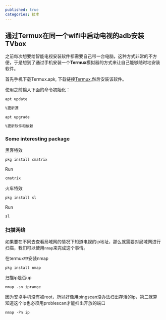 ```yaml
---
published: true
categories: 技术
---
```

## 通过Termux在同一个wifi中启动电视的adb安装TVbox

之前每次想要给智能电视安装软件都需要自己带一台电脑，这种方式非常的不方便，于是想到了通过手机安装一个**Termux**模拟器的方式来让自己能够随时地安装软件。

首先手机下载Termux.apk, 下载链接[Termux](https://f-droid.org/repo/com.termux_117.apk),然后安装该软件。

使用之前输入下面的命令初始化：

```bash
apt update 

%更新源

apt upgrade

%更新软件和依赖
```

### Some interesting package

黑客特效

```bash
pkg install cmatrix
```

Run

```bash
cmatrix
```

火车特效

```bash
pkg install sl
```

Run

```bash
sl
```

### 扫描网络

如果要在不同去查看局域网的情况下知道电视的ip地址，那么就需要对局域网进行扫描，我们可以使用`nmap`来完成这个事情。

在termux中安装nmap

`pkg install nmap`

扫描ip是否up

`nmap -sn iprange`

因为安卓手机没有被root，所以好像用pingscan没办法扫出存活的ip，第二就算知道这个ip也必须用problescan才能扫出开放的端口

`nmap -Pn ip`   






















